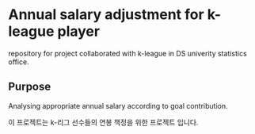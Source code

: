 # Annual salary adjustment for k-league player

repository for project collaborated with k-league in DS univerity statistics office.

## Purpose
Analysing appropriate annual salary according to goal contribution.

이 프로젝트는 k-리그 선수들의 연봉 책정을 위한 프로젝트 입니다. 


